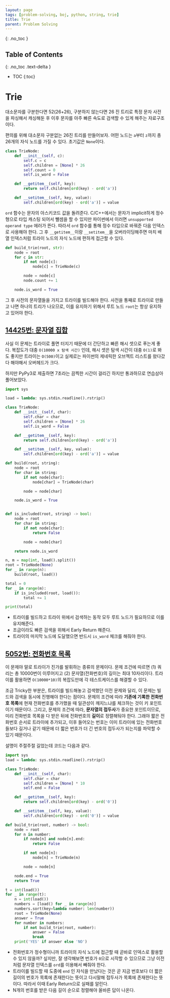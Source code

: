 ```yaml
---
layout: page
tags: [problem-solving, boj, python, string, trie]
title: Trie
parent: Problem Solving
---
```


{: .no_toc }
## Table of Contents
{: .no_toc .text-delta }
- TOC
{:toc}

# Trie
 대소문자를 구분한다면 52(26+26), 구분하지 않는다면 26 진 트리로 특정
 문자 사전을 파싱해서 캐싱해둔 후 이후 문자를 아주 빠른 속도로 검색할
 수 있게 해주는 자료구조이다.

 편의를 위해 대소문자 구분없는 26진 트리를 만들어보자. 어떤 노드는
 `a`부터 `z`까지 총 26개의 자식 노드를 가질 수 있다. 초기값은
 `None`이다.

``` python
class TrieNode:
    def __init__(self, c):
        self.c = c
        self.children = [None] * 26
        self.count = 0
        self.is_word = False

    def __getitem__(self, key):
        return self.children[ord(key) - ord('a')]

    def __setitem__(self, key, value):
        self.children[ord(key) - ord('a')] = value
```

 `ord` 함수는 문자의 아스키코드 값을 돌려준다. C/C++에서는 문자가
 implicit하게 정수형으로 타입 캐스팅 되어서 뺄셈을 할 수 있지만
 파이썬에서 이러면 `unsupported operand type` 에러가 뜬다. 따라서
 `ord` 함수를 통해 정수 타입으로 바꿔준 다음 인덱스로 사용해야
 한다. 그 후 `__getitem__`이랑 `__setitem__`을 오버라이딩해주면 마치
 배열 인덱스처럼 트라이 노드의 자식 노드에 편하게 접근할 수 있다.

``` python
def build_trie(root, str):
    node = root
    for c in str:
        if not node[c]:
            node[c] = TrieNode(c)

        node = node[c]
        node.count += 1

    node.is_word = True
```

  그 후 사전의 문자열들을 가지고 트라이를 빌드해야 한다. 사전을 통째로
  트라이로 만들고 나면 하나의 트리가 나오므로, 이를 유지하기 위해서
  루트 노드 `root`는 항상 유지하고 있어야 한다.

## [14425번: 문자열 집합](https://www.acmicpc.net/problem/14425)
 사실 이 문제는 트라이로 풀면 터지기 때문에 더 간단하고 빠른 해시
 셋으로 푸는게 좋다. 복잡도가 대충 `O(10000 x 탐색 시간)` 인데, 해시
 셋은 탐색 시간이 대충 `O(1)`로 봐도 좋지만 트라이는 `O(500)`이고
 실제로는 파이썬의 제네릭한 오브젝트 리스트를 왔다갔다 해야해서
 오버헤드가 크다.

 하지만 PyPy3로 제출하면 7초라는 끔찍한 시간이 걸리긴 하지만
 통과하므로 연습삼아 풀어보았다.

```python
import sys

load = lambda: sys.stdin.readline().rstrip()

class TrieNode:
    def __init__(self, char):
        self.char = char
        self.children = [None] * 26
        self.is_word = False

    def __getitem__(self, key):
        return self.children[ord(key) - ord('a')]

    def __setitem__(self, key, value):
        self.children[ord(key) - ord('a')] = value

def build(root, string):
    node = root
    for char in string:
        if not node[char]:
            node[char] = TrieNode(char)

        node = node[char]

    node.is_word = True


def is_included(root, string) -> bool:
    node = root
    for char in string:
        if not node[char]:
            return False

        node = node[char]

    return node.is_word

n, m = map(int, load().split())
root = TrieNode(None)
for _ in range(n):
    build(root, load())

total = 0
for _ in range(m):
    if is_included(root, load()):
        total += 1

print(total)
```

 - 트라이를 빌드하고 트라이 위에서 검색하는 동작 모두 루트 노드가
   필요하므로 이를 유지해준다.
 - 조금이라도 빠른 검색을 위해서 Early Return 해준다.
 - 트라이의 마지막 노드에 도달했으면 반드시 `is_word` 체크를 해줘야
   한다.

## [5052번: 전화번호 목록](https://www.acmicpc.net/problem/5052)
 이 문제야 말로 트라이가 진가를 발휘하는 종류의 문제이다. 문제 조건에
 따르면 (1) 쿼리는 총 10000번이 이루어지고 (2) 문자열(전화번호)의
 길이는 최대 10자리이다. 트라이를 활용하면 `O(10000*10)`의 복잡도만에
 각 테스트케이스를 해결할 수 있다.

 조금 Tricky한 부분은, 트라이를 빌드해놓고 검색했던 이전 문제와 달리,
 이 문제는 빌드와 검색을 동시에 진행해야 한다는 점이다. 문제의 조건에
 따라 **기존에 기록한 전화번호 목록**에 현재 전화번호를 추가했을 때
 일관성이 깨지느냐를 체크하는 것이 키 포인트이기 때문이다. 그리고,
 문제의 조건에 따라, **문자열의 접두사**가 중요한 포인트이므로, 미리
 전화번호 목록을 다 받은 뒤에 전화번호의 **길이**로 정렬해둬야
 한다. 그래야 짧은 전화번호 순서로 트라이에 추가되고, 이후 들어오는
 번호는 이미 트라이에 있는 전화번호들보다 길거나 같기 때문에 더 짧은
 번호가 더 긴 번호의 접두사가 되는지를 파악할 수 있기 때문이다.

 설명이 주절주절 길었는데 코드는 다음과 같다.

```python
import sys
load = lambda: sys.stdin.readline().rstrip()

class TrieNode:
    def __init__(self, char):
        self.char = char
        self.children = [None] * 10
        self.end = False

    def __getitem__(self, key):
        return self.children[ord(key) - ord('0')]

    def __setitem__(self, key, value):
        self.children[ord(key) - ord('0')] = value

def build_trie(root, number) -> bool:
    node = root
    for n in number:
        if node[n] and node[n].end:
            return False

        if not node[n]:
            node[n] = TrieNode(n)

        node = node[n]

    node.end = True
    return True

t = int(load())
for _ in range(t):
    n = int(load())
    numbers = [load() for _ in range(n)]
    numbers.sort(key=lambda number: len(number))
    root = TrieNode(None)
    answer = True
    for number in numbers:
        if not build_trie(root, number):
            answer = False
            break
    print('YES' if answer else 'NO')
```

 - 전화번호가 정수형이니까 트라이의 자식 노드에 접근할 때 곧바로
   인덱스로 활용할 수 있지 않을까? 싶지만, 잘 생각해보면 번호가
   `0`으로 시작할 수 있으므로 그냥 이전처럼 문자열 인덱스를 `ord`를
   이용해서 빼줘야 한다.
 - 트라이를 빌드할 때 도중에 `end` 인 자식을 만났다는 것은 곧 지금
   번호보다 더 짧은 길이의 번호가 목록에 존재한다는 뜻이고 다시말해
   접두사가 목록에 존재한다는 뜻이다. 따라서 이때 Early Return으로
   실패를 알린다.
 - N개의 번호를 받은 다음 길이 순으로 정렬해야 올바른 답이 나온다.
